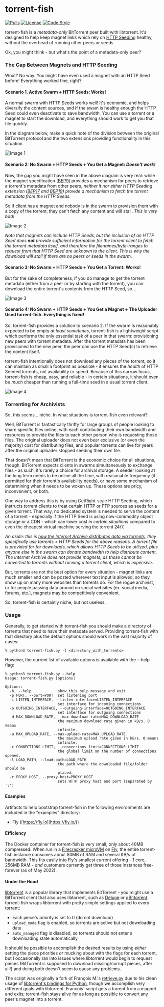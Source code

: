# torrent-fish

[![Pulls](https://img.shields.io/docker/pulls/tweedge/torrent-fish)](https://hub.docker.com/repository/docker/tweedge/torrent-fish)
[![License](https://img.shields.io/github/license/tweedge/unishox2-py3)](https://github.com/tweedge/unishox2-py3)
[![Code Style](https://img.shields.io/badge/code%20style-black-black)](https://github.com/psf/black)

torrent-fish is a *metadata-only* BitTorrent peer built with libtorrent. It's designed to help keep magnet links which rely on [HTTP Seeding](https://wiki.vuze.com/w/HTTP_Seeding) healthy, without the overhead of running other peers or seeds.

Ok, you might think - but what's the point of a metadata-only peer?

### The Gap Between Magnets and HTTP Seeding

What? No way. You might have even used a magnet with an HTTP Seed before! Everything worked fine, right?

#### Scenario 1. Active Swarm + HTTP Seeds: Works!

A normal swarm with HTTP Seeds works well! It's economic, and helps diversify the content sources, and if the swam is healthy enough the HTTP Seed could even deactivate to save bandwidth. You can use a torrent or a magnet to start the download, and everything should work to get you that file quickly.

In the diagram below, make a quick note of the division between the original BitTorrent protocol and the two extensions providing functionality in this situation.

![Image 1](https://github.com/tweedge/torrent-fish/blob/main/diagrams/1_normal_swarm_with_http_seeds.png?raw=true)

#### Scenario 2: No Swarm + HTTP Seeds + You Get a Magnet: *Doesn't work!*

Now, the gap you might have seen in the above diagram is very real: while the magnet specification ([BEP9](https://www.bittorrent.org/beps/bep_0009.html)) provides a mechanism for peers to retrieve a torrent's metadata from other peers, *neither it nor either HTTP Seeding extension ([BEP17](https://www.bittorrent.org/beps/bep_0017.html) and [BEP19](https://www.bittorrent.org/beps/bep_0019.html)) provide a mechanism to fetch the torrent metadata from the HTTP Seeds.*

So if client has a magnet and nobody is in the swarm to provision them with a copy of the torrent, they can't fetch any content and will stall. *This is very bad!*

![Image 2](https://github.com/tweedge/torrent-fish/blob/main/diagrams/2_client_has_magnet_with_only_http_seeds.png?raw=true)

*Note that magnets can include HTTP Seeds, but the inclusion of an HTTP Seed does **not** provide sufficient information for the torrent client to fetch the torrent metadata itself, and therefore the filenames/byte-ranges to request from that HTTP Seed are unknown to the client. This is why the download will stall if there are no peers or seeds in the swarm.*

#### Scenario 3: No Swarm + HTTP Seeds + You Get a Torrent: Works!

But for the sake of completeness, if you do manage to get the torrent metadata (either from a peer or by starting with the torrent), you can download the entire torrent's contents from the HTTP Seed, so...

![Image 3](https://github.com/tweedge/torrent-fish/blob/main/diagrams/3_client_has_torrent_with_only_http_seeds.png?raw=true)

#### Scenario 4: No Swarm + HTTP Seeds + You Get a Magnet + The Uploader Used torrent-fish: Everything is fixed!

So, torrent-fish provides a solution to scenario 2. If the swarm is reasonably expected to be empty *at least sometimes*, torrent-fish is a lightweight script which performs the only essential task of a peer in that swarm: provisioning new peers with torrent metadata. After the torrent metadata has been provisioned to the new peer, the peer can use the HTTP Seed(s) to retrieve the content itself.

torrent-fish intentionally does not download any pieces of the torrent, so it can maintain as small a footprint as possible - it ensures the *health* of HTTP Seeded torrents, not availability or speed. Because of this narrow focus, torrent-fish is cheap, easy, and reliable - in certain situations, it should even be *much* cheaper than running a full-time seed in a usual torrent client.

![Image 4](https://github.com/tweedge/torrent-fish/blob/main/diagrams/4_client_has_magnet_with_torrentfish_and_http_seeds.png?raw=true)

### Torrenting for Archivists

So, this seems... niche. In what situations is torrent-fish even relevant?

Well, BitTorrent is fantastically thrifty for large groups of people looking to share specific files online, with each contributing their own bandwidth and resources to provide the files to each other person who is requesting those files. The original uploader does not even bear exclusive (or even the majority) cost for distributing files, and popular torrents can live for years after the original uploader stopped seeding their own file.

That doesn't mean that BitTorrent is the economic choice for all situations, though. BitTorrent expects clients in swarms simultaneously to exchange files - as such, it's rarely a choice for archival storage. A seeder looking at the long term needs to be online all the time, with reasonable frequency (if permitted for their torrent's availability needs), or have some mechanism of determining when it needs to be woken up. These options are pricy, inconvenient, or both.

One way to address this is by using GetRight-style HTTP Seeding, which instructs torrent clients to treat certain HTTP or FTP sources as seeds for a given torrent. That way, no dedicated system is needed to serve the content of a torrent - especially if the HTTP Seed is using now-commodity object storage or a CDN - which can lower cost *in certain situations* compared to even the cheapest virtual machine serving the torrent 24/7.

*An aside: this is [how the Internet Archive distributes data via torrents](https://help.archive.org/help/archive-bittorrents/), they specifically use torrents + HTTP Seeds for the above reasons. A torrent file is provided for for downloads, which allows HTTP Seeds to be utilized, plus anyone else in the swarm can donate bandwidth to help distribute content. The Internet Archive does not provide magnets, as those cannot be converted to torrents without running a torrent client, which is expensive.*

But, torrents are not the best option for every situation - magnet links are much smaller and can be posted wherever text input is allowed, so they show up on many more websites than torrents do. For the rogue archivist, or for people passing data around on social websites (ex. social media, forums, etc.), magnets may be competitively convenient.

So, torrent-fish is certainly niche, but not useless.

### Usage

Generally, to get started with torrent-fish you should make a directory of torrents that need to have their metadata served. Providing torrent-fish with that directory plus the default options should work in the vast majority of cases:

```
% python3 torrent-fish.py -l <directory_with_torrents>
```

However, the current list of available options is available with the --help flag:

```
% python3 torrent-fish.py --help
Usage: torrent-fish.py [options]

Options:
  -h, --help            show this help message and exit
  -p PORT, --port=PORT  set listening port
  -i LISTEN_INTERFACE, --listen-interface=LISTEN_INTERFACE
                        set interface for incoming connections
  -o OUTGOING_INTERFACE, --outgoing-interface=OUTGOING_INTERFACE
                        set interface for outgoing connections
  -d MAX_DOWNLOAD_RATE, --max-download-rate=MAX_DOWNLOAD_RATE
                        the maximum download rate given in kB/s. 0 means
                        infinite.
  -u MAX_UPLOAD_RATE, --max-upload-rate=MAX_UPLOAD_RATE
                        the maximum upload rate given in kB/s. 0 means
                        infinite.
  -c CONNECTIONS_LIMIT, --connections_limit=CONNECTIONS_LIMIT
                        the global limit on the number of connections opened.
  -l LOAD_PATH, --load-path=LOAD_PATH
                        the path where the downloaded file/folder should be
                        placed.
  -r PROXY_HOST, --proxy-host=PROXY_HOST
                        sets HTTP proxy host and port (separated by ':')
```

#### Examples

Artifacts to help bootstrap torrent-fish in the following environments are included in the "examples" directory:

* Fly ([https://fly.io](https://fly.io/))

#### Efficiency

The Docker container for torrent-fish is very small, only about 40MB compressed. When run in a [Firecracker microVM](https://firecracker-microvm.github.io/) on [Fly](https://fly.io/), the entire torrent-fish instance consumes about 80MB of RAM and several KB/s of bandwidth. This fits easily into Fly's smallest current offering - 1 core, 256MB RAM - *and* customers currently get three of those instances free-forever (as of May 2022).

#### Under the Hood

[libtorrent](https://www.libtorrent.org/) is a popular library that implements BitTorrent - you might use a BitTorrent client that also uses libtorrent, such as [Deluge](https://deluge-torrent.org/) or [qBittorrent](https://www.qbittorrent.org/). torrent-fish wraps libtorrent with pretty simple settings applied to every torrent:

* Each piece's priority is set to 0 (do not download)
* `upload_mode` flag is enabled, so torrents are active but not downloading data
* `auto_managed` flag is disabled, so torrents should not enter a downloading state automatically

It should be possible to accomplish the desired results by using *either* setting the piece priorities *or* mucking about with the flags for each torrent, but I occasionally ran into issues where libtorrent would begin to request pieces (BitTorrent is supposed to download missing/corrupt pieces, after all!) and doing both doesn't seem to cause any problems.

The script was originally a fork of François M.'s [retrieve.py](https://gist.github.com/francoism90/4db9efa5af546d831ca47208e58f3364) due to his clean usage of [libtorrent's bindings for Python](https://www.libtorrent.org/python_binding.html), though we accomplish very different goals with libtorrent. Francois' script gets a torrent from a magnet and exits; torrent-fish stays alive for as long as possible to convert any peer's magnet into a torrent.